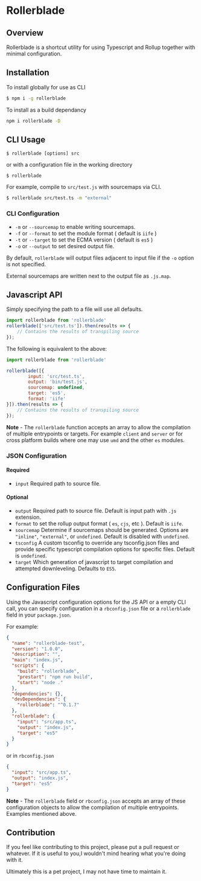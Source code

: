 # Rollerblade

## Overview
Rollerblade is a shortcut utility for using Typescript and Rollup together with minimal configuration.

## Installation

To install globally for use as CLI

```bash
$ npm i -g rollerblade
```

To install as a build dependancy

```bash
npm i rollerblade -D
```

## CLI Usage

```
$ rollerblade [options] src
```

or with a configuration file in the working directory

```
$ rollerblade 
```

For example, compile to `src/test.js` with sourcemaps via CLI.

```bash
$ rollerblade src/test.ts -m "external"
```

### CLI Configuration

* `-m` or `--sourcemap` to enable writing sourcemaps.
* `-f` or `--format` to set the module format ( default is `iife` )
* `-t` or `--target` to set the ECMA version ( default is `es5` )
* `-o` or `--output` to set desired output file.

By default, `rollerblade` will output files adjacent to input file if the `-o` option is not specified.

External sourcemaps are written next to the output file as `.js.map`.

## Javascript API

Simply specifying the path to a file will use all defaults.

```js
import rollerblade from 'rollerblade'
rollerblade(['src/test.ts']).then(results => {
    // Contains the results of transpiling source
});
```

The following is equivalent to the above:

```js
import rollerblade from 'rollerblade'

rollerblade([{
        input: 'src/test.ts',
        output: 'bin/test.js',
        sourcemap: undefined,
        target: 'es5',
        format: 'iife'
}]).then(results => {
    // Contains the results of transpiling source
});
```

**Note** - The `rollerblade` function accepts an array to allow the compilation of multiple entrypoints or targets. For example `client` and `server` or for cross platform builds where one may use `umd` and the other `es` modules.

### JSON Configuration

#### Required
* `input` Required path to source file.

#### Optional
* `output` Required path to source file. Default is input path with `.js` extension.
* `format` to set the rollup output format ( `es`, `cjs`, etc ). Default is `iife`.
* `sourcemap` Determine if sourcemaps should be generated. Options are `"inline"`, `"external"`, or `undefined`. Default is disabled with `undefined`.
* `tsconfig` A custom tsconfig to override any tsconfig.json files and provide specific typescript compilation options for specific files. Default is `undefined`.
* `target` Which generation of javascript to target compilation and attempted downleveling. Defaults to `ES5`.

## Configuration Files

Using the Javascript configuration options for the JS API or a empty CLI call, you can specify configuration in a `rbconfig.json` file or a `rollerblade` field in your `package.json`.

For example:

```json
{
  "name": "rollerblade-test",
  "version": "1.0.0",
  "description": "",
  "main": "index.js",
  "scripts": {
    "build": "rollerblade",
    "prestart": "npm run build",
    "start": "node ."
  },
  "dependencies": {},
  "devDependencies": {
    "rollerblade": "^0.1.7"
  },
  "rollerblade": {
    "input": "src/app.ts",
    "output": "index.js",
    "target": "es5"
  }
}
```

or in `rbconfig.json`

```json
{
  "input": "src/app.ts",
  "output": "index.js",
  "target": "es5"
}
```

**Note** - The `rollerblade` field or `rbconfig.json` accepts an array of these configuration objects to allow the compilation of multiple entrypoints. Examples mentioned above.

## Contribution

If you feel like contributing to this project, please put a pull request or whatever. If it is useful to you,I wouldn't mind hearing what you're doing with it. 

Ultimately this is a pet project, I may not have time to maintain it.